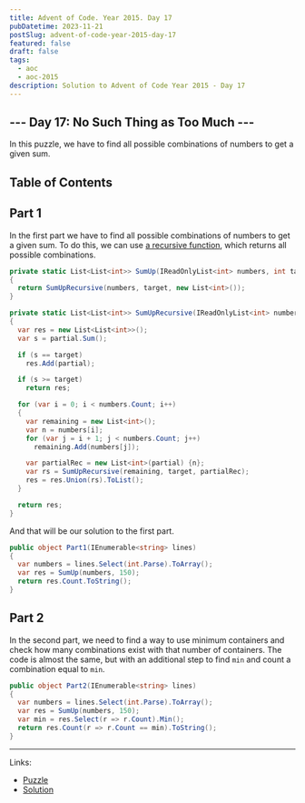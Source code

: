 ```yaml
---
title: Advent of Code. Year 2015. Day 17
pubDatetime: 2023-11-21
postSlug: advent-of-code-year-2015-day-17
featured: false
draft: false
tags:
  - aoc
  - aoc-2015
description: Solution to Advent of Code Year 2015 - Day 17
---
```


## --- Day 17: No Such Thing as Too Much ---

In this puzzle, we have to find all possible combinations of numbers to get a given sum.

## Table of Contents

## Part 1

In the first part we have to find all possible combinations of numbers to get a given sum. To do this, we can use [a recursive function](https://stackoverflow.com/a/29321673), which returns all possible combinations.

```csharp
private static List<List<int>> SumUp(IReadOnlyList<int> numbers, int target)
{
  return SumUpRecursive(numbers, target, new List<int>());
}

private static List<List<int>> SumUpRecursive(IReadOnlyList<int> numbers, int target, List<int> partial)
{
  var res = new List<List<int>>();
  var s = partial.Sum();

  if (s == target)
    res.Add(partial);

  if (s >= target)
    return res;

  for (var i = 0; i < numbers.Count; i++)
  {
    var remaining = new List<int>();
    var n = numbers[i];
    for (var j = i + 1; j < numbers.Count; j++)
      remaining.Add(numbers[j]);

    var partialRec = new List<int>(partial) {n};
    var rs = SumUpRecursive(remaining, target, partialRec);
    res = res.Union(rs).ToList();
  }

  return res;
}
```

And that will be our solution to the first part.

```csharp
public object Part1(IEnumerable<string> lines)
{
  var numbers = lines.Select(int.Parse).ToArray();
  var res = SumUp(numbers, 150);
  return res.Count.ToString();
}
```

## Part 2

In the second part, we need to find a way to use minimum containers and check how many combinations exist with that number of containers. The code is almost the same, but with an additional step to find `min` and count a combination equal to `min`.

```csharp
public object Part2(IEnumerable<string> lines)
{
  var numbers = lines.Select(int.Parse).ToArray();
  var res = SumUp(numbers, 150);
  var min = res.Select(r => r.Count).Min();
  return res.Count(r => r.Count == min).ToString();
}
```

---

Links:

- [Puzzle](https://adventofcode.com/2015/day/17)
- [Solution](https://github.com/PDmatrix/advent-of-code/tree/master/CSharp/Solutions/2015/17)
